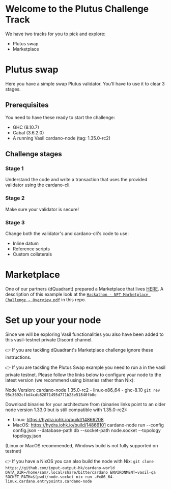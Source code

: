 # Welcome to the Plutus Challenge Track 

We have two tracks for you to pick and explore:

- Plutus swap
- Marketplace

# Plutus swap
Here you have a simple swap Plutus validator. You'll have to use it to clear 3 stages.


## Prerequisites

You need to have these ready to start the challenge:

- GHC (8.10.7)
- Cabal (3.6.2.0)
- A running Vasil cardano-node (tag: 1.35.0-rc2)


## Challenge stages

### Stage 1
Understand the code and write a transaction that uses the provided validator using the cardano-cli.

### Stage 2
Make sure your validator is secure!

### Stage 3
Change both the validator's and cardano-cli's code to use:

- Inline datum
- Reference scripts
- Custom collaterals

# Marketplace

One of our partners (dQuadrant) prepared a Marketplace that lives [HERE](https://github.com/dQuadrant/cardano-marketplace).
A description of this example look at the [`Hackathon - NFT Marketplace Challenge - Overview.pdf`](https://github.com/input-output-hk/plutus-community/blob/main/plutus-challenge-track/Hackathon%20-%20NFT%20Marketplace%20Challenge%20-%20Overview.pdf) in this repo.



# Set up your your node

Since we will be exploring Vasil functionalities you also have been added to this vasil-testnet private Discord channel.

👉 If you are tackling dQuadrant's Marketplace challenge ignore these instructions.

👉 If you are tackling the Plutus Swap example you need to run a  in the vasil private testnet. Please follow the links below to configure your node to the latest version (we recommend using binaries rather than Nix):

Node Version: cardano-node 1.35.0-rc2 - linux-x86_64 - ghc-8.10 `git rev 95c3692cfbd4cdb82071495d771b23e51840fb0e`

Download binaries for your architecture from (binaries links point to an older node version 1.33.0 but is still compatible with 1.35.0-rc2): 
- Linux: https://hydra.iohk.io/build/14866208 
- MacOS: https://hydra.iohk.io/build/14866101 
cardano-node run --config config.json --database-path db --socket-path node.socket --topology topology.json

(Linux or MacOS recommended, Windows build is not fully supported on testnet)

👉 If you have a NixOS you can also build the node with Nix:
`git clone https://github.com/input-output-hk/cardano-world` 
`DATA_DIR=/home/sam/.local/share/bitte/cardano ENVIRONMENT=vasil-qa SOCKET_PATH=$(pwd)/node.socket nix run .#x86_64-linux.cardano.entrypoints.cardano-node`
